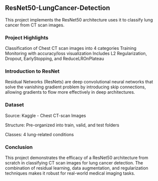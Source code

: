 ## ResNet50-LungCancer-Detection
This project implements the ResNet50 architecture uses it to classify lung cancer from CT scan images. 

### Project Highlights
 Classification of Chest CT scan images into 4 categories
 Training Monitoring with accuracy/loss visualization
 Includes L2 Regularization, Dropout, EarlyStopping, and ReduceLROnPlateau

### Introduction to ResNet
Residual Networks (ResNets) are deep convolutional neural networks that solve the vanishing gradient problem by introducing skip connections, allowing gradients to flow more effectively in deep architectures.

### Dataset
Source: Kaggle - Chest CT-scan Images

Structure: Pre-organized into train, valid, and test folders

Classes: 4 lung-related conditions

### Conclusion
This project demonstrates the efficacy of a ResNet50 architecture from scratch in classifying CT scan images for lung cancer detection. The combination of residual learning, data augmentation, and regularization techniques makes it robust for real-world medical imaging tasks.
